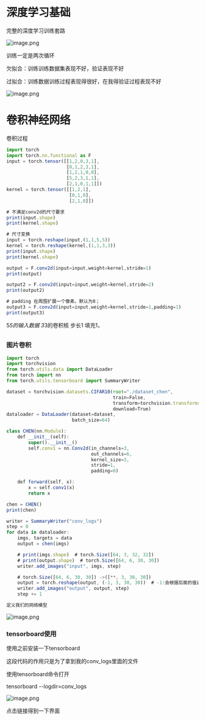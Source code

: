 # 深度学习基础

完整的深度学习训练套路

![image.png](attachment:42b0a0a2-895c-4b83-85c3-268d79fdf5d5:image.png)

训练一定是两次循环

欠拟合：训练训练数据集表现不好，验证表现不好

过拟合：训练数据训练过程表现得很好，在我得验证过程表现不好

![image.png](attachment:c9f9e8ed-69b4-4830-88fa-023048678d72:image.png)

# 卷积神经网络

卷积过程

```jsx
import torch
import torch.nn.functional as F
input = torch.tensor([[1,2,0,3,1],
                      [0,1,2,3,1],
                      [1,2,1,0,0],
                      [5,2,3,1,1],
                      [2,1,0,1,1]])
kernel = torch.tensor([[1,2,1],
                       [0,1,0],
                       [2,1,0]])

# 不满足conv2d的尺寸要求
print(input.shape)
print(kernel.shape)

# 尺寸变换
input = torch.reshape(input,(1,1,5,5))
kernel = torch.reshape(kernel,(1,1,3,3))
print(input.shape)
print(kernel.shape)

output = F.conv2d(input=input,weight=kernel,stride=1)
print(output)

output2 = F.conv2d(input=input,weight=kernel,stride=2)
print(output2)

# padding 在周围扩展一个像素，默认为0；
output3 = F.conv2d(input=input,weight=kernel,stride=1,padding=1)
print(output3)
```

5*5的输入数据 3*3的卷积核 步长1 填充1，

## 

### 图片卷积

```jsx
import torch
import torchvision
from torch.utils.data import DataLoader
from torch import nn
from torch.utils.tensorboard import SummaryWriter

dataset = torchvision.datasets.CIFAR10(root="./dataset_chen",
                                       train=False,
                                       transform=torchvision.transforms.ToTensor(),
                                       download=True)
dataloader = DataLoader(dataset=dataset,
                        batch_size=64)

class CHEN(nn.Module):
    def __init__(self):
        super().__init__()
        self.conv1 = nn.Conv2d(in_channels=3,
                               out_channels=6,
                               kernel_size=3,
                               stride=1,
                               padding=0)

    def forward(self, x):
        x = self.conv1(x)
        return x

chen = CHEN()
print(chen)

writer = SummaryWriter("conv_logs")
step = 0
for data in dataloader:
    imgs, targets = data
    output = chen(imgs)

    # print(imgs.shape)  # torch.Size([64, 3, 32, 32])
    # print(output.shape)  # torch.Size([64, 6, 30, 30])
    writer.add_images("input", imgs, step)

    # torch.Size([64, 6, 30, 30]) ->([**, 3, 30, 30])
    output = torch.reshape(output, (-1, 3, 30, 30))  # -1:会根据后面的值进行调整
    writer.add_images("output", output, step)
    step += 1

定义我们的网络模型
```

![image.png](attachment:59df05a7-f114-4c4a-95c5-be72ea153ecc:image.png)

### tensorboard使用

使用之前安装一下tensorboard

这段代码的作用只是为了拿到我的conv_logs里面的文件

使用tensorboard命令打开

tensorboard --logdir=conv_logs

![image.png](attachment:c589f4aa-51e5-4e67-8c5b-cba9a683eb8a:image.png)

点击链接得到一下界面